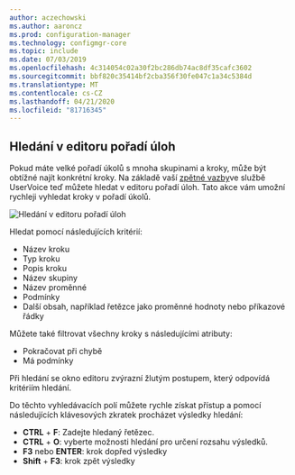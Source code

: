 ```yaml
---
author: aczechowski
ms.author: aaroncz
ms.prod: configuration-manager
ms.technology: configmgr-core
ms.topic: include
ms.date: 07/03/2019
ms.openlocfilehash: 4c314054c02a30f2bc286db74ac8df35cafc3602
ms.sourcegitcommit: bbf820c35414bf2cba356f30fe047c1a34c5384d
ms.translationtype: MT
ms.contentlocale: cs-CZ
ms.lasthandoff: 04/21/2020
ms.locfileid: "81716345"
---
```

## <a name="search-the-task-sequence-editor"></a><a name="bkmk_tsedit"></a>Hledání v editoru pořadí úloh

<!--4621085-->

Pokud máte velké pořadí úkolů s mnoha skupinami a kroky, může být obtížné najít konkrétní kroky. Na základě vaší [zpětné vazby](https://configurationmanager.uservoice.com/forums/300492-ideas/suggestions/10015995-task-sequence-editor-search)ve službě UserVoice teď můžete hledat v editoru pořadí úloh. Tato akce vám umožní rychleji vyhledat kroky v pořadí úkolů.

![Hledání v editoru pořadí úloh](../../media/4621085-task-sequence-search.png)

Hledat pomocí následujících kritérií:

- Název kroku
- Typ kroku
- Popis kroku
- Název skupiny
- Název proměnné
- Podmínky
- Další obsah, například řetězce jako proměnné hodnoty nebo příkazové řádky

Můžete také filtrovat všechny kroky s následujícími atributy:

- Pokračovat při chybě
- Má podmínky

Při hledání se okno editoru zvýrazní žlutým postupem, který odpovídá kritériím hledání.

Do těchto vyhledávacích polí můžete rychle získat přístup a pomocí následujících klávesových zkratek procházet výsledky hledání:

- **CTRL** + **F**: Zadejte hledaný řetězec.
- **CTRL** + **O**: vyberte možnosti hledání pro určení rozsahu výsledků.
- **F3** nebo **ENTER**: krok dopřed výsledky
- **Shift** + **F3**: krok zpět výsledky
